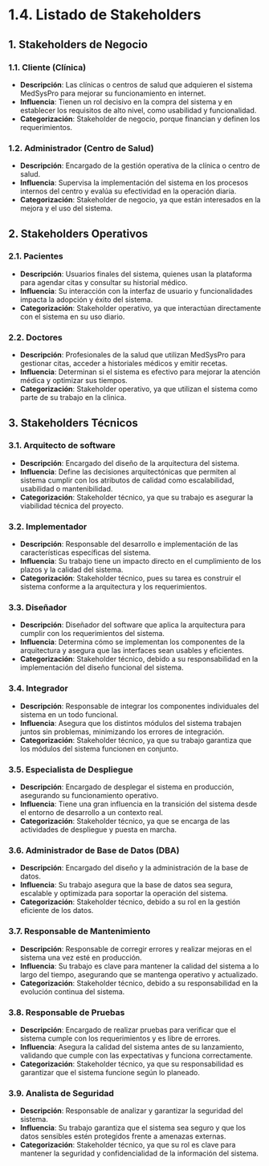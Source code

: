 # 1.4. Listado de Stakeholders

## 1. Stakeholders de Negocio

### 1.1. Cliente (Clínica)

- **Descripción**: Las clínicas o centros de salud que adquieren el sistema MedSysPro para mejorar su funcionamiento en internet.
- **Influencia**: Tienen un rol decisivo en la compra del sistema y en establecer los requisitos de alto nivel, como usabilidad y funcionalidad.
- **Categorización**: Stakeholder de negocio, porque financian y definen los requerimientos.

### 1.2. Administrador (Centro de Salud)

- **Descripción**: Encargado de la gestión operativa de la clínica o centro de salud.
- **Influencia**: Supervisa la implementación del sistema en los procesos internos del centro y evalúa su efectividad en la operación diaria.
- **Categorización**: Stakeholder de negocio, ya que están interesados en la mejora y el uso del sistema.

## 2. Stakeholders Operativos

### 2.1. Pacientes

- **Descripción**: Usuarios finales del sistema, quienes usan la plataforma para agendar citas y consultar su historial médico.
- **Influencia**: Su interacción con la interfaz de usuario y funcionalidades impacta la adopción y éxito del sistema.
- **Categorización**: Stakeholder operativo, ya que interactúan directamente con el sistema en su uso diario.

### 2.2. Doctores

- **Descripción**: Profesionales de la salud que utilizan MedSysPro para gestionar citas, acceder a historiales médicos y emitir recetas.
- **Influencia**: Determinan si el sistema es efectivo para mejorar la atención médica y optimizar sus tiempos.
- **Categorización**: Stakeholder operativo, ya que utilizan el sistema como parte de su trabajo en la clinica.

## 3. Stakeholders Técnicos

### 3.1. Arquitecto de software

- **Descripción**: Encargado del diseño de la arquitectura del sistema.
- **Influencia**: Define las decisiones arquitectónicas que permiten al sistema cumplir con los atributos de calidad como escalabilidad, usabilidad o mantenibilidad.
- **Categorización**: Stakeholder técnico, ya que su trabajo es asegurar la viabilidad técnica del proyecto.

### 3.2. Implementador

- **Descripción**: Responsable del desarrollo e implementación de las características específicas del sistema.
- **Influencia**: Su trabajo tiene un impacto directo en el cumplimiento de los plazos y la calidad del sistema.
- **Categorización**: Stakeholder técnico, pues su tarea es construir el sistema conforme a la arquitectura y los requerimientos.

### 3.3. Diseñador

- **Descripción**: Diseñador del software que aplica la arquitectura para cumplir con los requerimientos del sistema.
- **Influencia**: Determina cómo se implementan los componentes de la arquitectura y asegura que las interfaces sean usables y eficientes.
- **Categorización**: Stakeholder técnico, debido a su responsabilidad en la implementación del diseño funcional del sistema.

### 3.4. Integrador

- **Descripción**: Responsable de integrar los componentes individuales del sistema en un todo funcional.
- **Influencia**: Asegura que los distintos módulos del sistema trabajen juntos sin problemas, minimizando los errores de integración.
- **Categorización**: Stakeholder técnico, ya que su trabajo garantiza que los módulos del sistema funcionen en conjunto.

### 3.5. Especialista de Despliegue

- **Descripción**: Encargado de desplegar el sistema en producción, asegurando su funcionamiento operativo.
- **Influencia**: Tiene una gran influencia en la transición del sistema desde el entorno de desarrollo a un contexto real.
- **Categorización**: Stakeholder técnico, ya que se encarga de las actividades de despliegue y puesta en marcha.

### 3.6. Administrador de Base de Datos (DBA)

- **Descripción**: Encargado del diseño y la administración de la base de datos.
- **Influencia**: Su trabajo asegura que la base de datos sea segura, escalable y optimizada para soportar la operación del sistema.
- **Categorización**: Stakeholder técnico, debido a su rol en la gestión eficiente de los datos.

### 3.7. Responsable de Mantenimiento

- **Descripción**: Responsable de corregir errores y realizar mejoras en el sistema una vez esté en producción.
- **Influencia**: Su trabajo es clave para mantener la calidad del sistema a lo largo del tiempo, asegurando que se mantenga operativo y actualizado.
- **Categorización**: Stakeholder técnico, debido a su responsabilidad en la evolución continua del sistema.

### 3.8. Responsable de Pruebas

- **Descripción**: Encargado de realizar pruebas para verificar que el sistema cumple con los requerimientos y es libre de errores.
- **Influencia**: Asegura la calidad del sistema antes de su lanzamiento, validando que cumple con las expectativas y funciona correctamente.
- **Categorización**: Stakeholder técnico, ya que su responsabilidad es garantizar que el sistema funcione según lo planeado.

### 3.9. Analista de Seguridad

- **Descripción**: Responsable de analizar y garantizar la seguridad del sistema.
- **Influencia**: Su trabajo garantiza que el sistema sea seguro y que los datos sensibles estén protegidos frente a amenazas externas.
- **Categorización**: Stakeholder técnico, ya que su rol es clave para mantener la seguridad y confidencialidad de la información del sistema.
